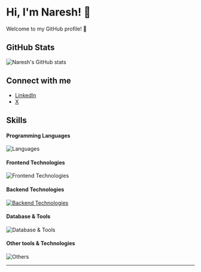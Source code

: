 # Hi, I'm Naresh! 👋

Welcome to my GitHub profile! 🌟

## GitHub Stats
![Naresh's GitHub stats](https://github-readme-stats.vercel.app/api?username=ramnaresh8&show_icons=true&theme=cobalt)

## Connect with me
- [LinkedIn](https://www.linkedin.com/in/ramnaresh8/)
- [X](https://x.com/ramnaresh_81)
<!-- [Personal Website]() -->

## Skills

#### Programming Languages
![Languages](https://skillicons.dev/icons?i=c,cpp,js)

#### Frontend Technologies
![Frontend Technologies](https://skillicons.dev/icons?i=react,next,html,css,tailwind,recoil)

#### Backend Technologies
[![Backend Technologies](https://skillicons.dev/icons?i=docker=3)](https://skillicons.dev)

#### Database & Tools
![Database & Tools](https://skillicons.dev/icons?i=postgres,mongodb)

#### Other tools & Technologies
![Others](https://skillicons.dev/icons?i=git,github,markdown,netlify,vercel,vscode,figma,,githubactions,gitlab)








---------------------------
<!--## Hi there 👋
<!-- https://github-readme-stats.vercel.app/api?username=ramnaresh8 -->
<!--[![My Skills](https://skillicons.dev/icons?i=js,html,css,wasm)](https://skillicons.dev)

<!--
**ramnaresh8/ramnaresh8** is a ✨ _special_ ✨ repository because its `README.md` (this file) appears on your GitHub profile.

Here are some ideas to get you started:

- 🔭 I’m currently working on ...
- 🌱 I’m currently learning ...
- 👯 I’m looking to collaborate on ...
- 🤔 I’m looking for help with ...
- 💬 Ask me about ...
- 📫 How to reach me: ...
- 😄 Pronouns: ...
- ⚡ Fun fact: ...
-->
